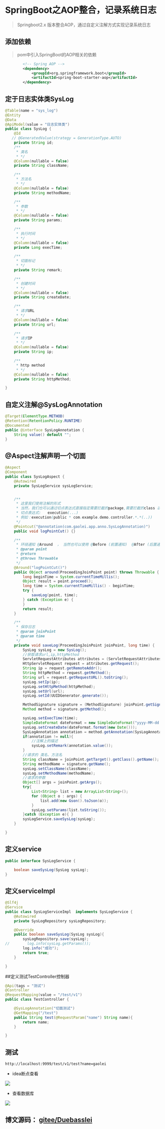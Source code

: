 # SpringBoot之AOP整合，记录系统日志
>Springboot2.x 版本整合AOP，通过自定义注解方式实现记录系统日志
## 添加依赖
>pom中引入SpringBoot的AOP相关的依赖
```xml
        <!-- Spring AOP -->
        <dependency>
            <groupId>org.springframework.boot</groupId>
            <artifactId>spring-boot-starter-aop</artifactId>
        </dependency>
```

## 定于日志实体类SysLog
```java
@Table(name = "sys_log")
@Entity
@Data
@ApiModel(value = "日志实体类")
public class SysLog {
    @Id
   // @GeneratedValue(strategy = GenerationType.AUTO)
    private String id;
    /**
     * 类名
     * */
    @Column(nullable = false)
    private String className;

    /**
     * 方法名
     * */
    @Column(nullable = false)
    private String methodName;

    /**
     * 参数
     * */
    @Column(nullable = false)
    private String params;

    /**
     * 执行时间
     * */
    @Column(nullable = false)
    private Long execTime;

    /**
     * 切面标记
     * */
    private String remark;

    /**
     * 创建时间
     * */
    @Column(nullable = false)
    private String createDate;

    /**
     * 请求URL
     * */
    @Column(nullable = false)
    private String url;

    /**
     * 请求IP
     * */
    @Column(nullable = false)
    private String ip;

    /**
     * http method
     * */
    @Column(nullable = false)
    private String httpMethod;

}
```
## 自定义注解@SysLogAnnotation
```java
@Target(ElementType.METHOD)
@Retention(RetentionPolicy.RUNTIME)
@Documented
public @interface SysLogAnnotation {
    String value() default "";
}

```
##  @Aspect注解声明一个切面
```java
@Aspect
@Component
public class SysLogAspect {
    @Autowired
    private SysLogService sysLogService;


    /**
     * 这里我们使用注解的形式
     * 当然，我们也可以通过切点表达式直接指定需要拦截的package,需要拦截的class 以及 method
     * 切点表达式:   execution(...)
     * 例如：execution(public * com.example.demo.controller.*.*(..))
     */
    @Pointcut("@annotation(com.gaolei.app.anno.SysLogAnnotation)")
    public void logPointCut() {}

    /**
     * 环绕通知 @Around  ， 当然也可以使用 @Before (前置通知)  @After (后置通知)
     * @param point
     * @return
     * @throws Throwable
     */
    @Around("logPointCut()")
    public Object around(ProceedingJoinPoint point) throws Throwable {
        long beginTime = System.currentTimeMillis();
        Object result = point.proceed();
        long time = System.currentTimeMillis() - beginTime;
        try {
            saveLog(point, time);
        } catch (Exception e) {
        }
        return result;
    }

    /**
     * 保存日志
     * @param joinPoint
     * @param time
     */
    private void saveLog(ProceedingJoinPoint joinPoint, long time) {
        SysLog sysLog = new SysLog();
        //获取请求url,ip,httpMethod
        ServletRequestAttributes attributes = (ServletRequestAttributes) RequestContextHolder.getRequestAttributes();
        HttpServletRequest request = attributes.getRequest();
        String ip = request.getRemoteAddr();
        String httpMethod = request.getMethod();
        String url = request.getRequestURL().toString();
        sysLog.setIp(ip);
        sysLog.setHttpMethod(httpMethod);
        sysLog.setUrl(url);
        sysLog.setId(UUIDGenerator.generate());

        MethodSignature signature = (MethodSignature) joinPoint.getSignature();
        Method method = signature.getMethod();

        sysLog.setExecTime(time);
        SimpleDateFormat dateFormat = new SimpleDateFormat("yyyy-MM-dd hh:mm:ss");
        sysLog.setCreateDate(dateFormat.format(new Date()));
        SysLogAnnotation annotation = method.getAnnotation(SysLogAnnotation.class);
        if(annotation != null){
            //注解上的描述
            sysLog.setRemark(annotation.value());
        }
        //请求的 类名、方法名
        String className = joinPoint.getTarget().getClass().getName();
        String methodName = signature.getName();
        sysLog.setClassName(className);
        sysLog.setMethodName(methodName);
        //请求的参数
        Object[] args = joinPoint.getArgs();
        try{
            List<String> list = new ArrayList<String>();
            for (Object o : args) {
                list.add(new Gson().toJson(o));
            }
            sysLog.setParams(list.toString());
        }catch (Exception e){ }
        sysLogService.saveSysLog(sysLog);
    }

}
```
## 定义service
```java
public interface SysLogService {

    boolean saveSysLog(SysLog sysLog);
}
```

## 定义serviceImpl
```java
@Slf4j
@Service
public class SysLogServiceImpl  implements SysLogService {
    @Autowired
    private SysLogRepository sysLogRepository;

    @Override
    public boolean saveSysLog(SysLog sysLog){
        sysLogRepository.save(sysLog);
//        log.info(sysLog.getParams());
        log.info("成功");
        return true;
    }

}
```
##定义测试TestController控制器
```java
@Api(tags = "测试")
@Controller
@RequestMapping(value = "/test/v1")
public class TestController {

    @SysLogAnnotation("切面测试")
    @GetMapping("/test")
    public String test(@RequestParam("name") String name){
        return name;
    }

}
```

## 测试
```http
http://localhost:9999/test/v1/test?name=gaolei
```
- idea断点查看

![](https://imgkr2.cn-bj.ufileos.com/fcd329b0-e00b-4bfa-85e6-5a4776e48493.png?UCloudPublicKey=TOKEN_8d8b72be-579a-4e83-bfd0-5f6ce1546f13&Signature=oIXD%252Fuq3TiQnaMSuC7vh%252FsY9%252FxY%253D&Expires=1602755956)

- 查看数据库


![](https://imgkr2.cn-bj.ufileos.com/8115a3f1-3bfb-4f5f-aa4a-b3a9f6612951.png?UCloudPublicKey=TOKEN_8d8b72be-579a-4e83-bfd0-5f6ce1546f13&Signature=Mk1sonD8M4Q0FoPo%252Fn5OouS0OHc%253D&Expires=1602756055)


## 博文源码： [gitee/Duebasslei](https://gitee.com/DuebassLei/SpringCloudApp.git)



